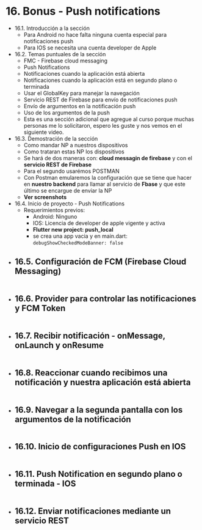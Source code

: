 # 16. Bonus - Push notifications
- 16.1. Introducción a la sección
  - Para Android no hace falta ninguna cuenta especial para notificaciones push
  - Para IOS se necesita una cuenta developer de Apple
- 16.2. Temas puntuales de la sección
  - FMC - Firebase cloud messaging
  - Push Notifications
  - Notificaciones cuando la aplicación está abierta
  - Notificaciones cuando la aplicación está en segundo plano o terminada
  - Usar el GlobalKey para manejar la navegación
  - Servicio REST de Firebase para envío de notificaciones push
  - Envío de argumentos en la notificación push
  - Uso de los argumentos de la push
  - Esta es una sección adicional que agregue al curso porque muchas personas me lo solicitaron, espero les guste y nos vemos en el siguiente video.
- 16.3. Demostración de la sección
  - Como mandar NP a nuestros dispositivos 
  - Como trataran estas NP los dispositivos
  - Se hará de dos maneras con: **cloud messagin de firebase** y con el **servicio REST de Firebase**
  - Para el segundo usarémos POSTMAN
  - Con Postman emularemos la configuración que se tiene que hacer en **nuestro backend** para llamar al servicio de **Fbase** y que este último se encargue de enviar la NP
  - **Ver screenshots**
- 16.4. Inicio de proyecto - Push Notifications
  - Requerimientos previos:
    - Android: Ninguno
    - IOS: Licencia de developer de apple vigente y activa
    - **Flutter new project: push_local**
    - se crea una app vacia y en main.dart: `debugShowCheckedModeBanner: false`
- 16.5. Configuración de FCM (Firebase Cloud Messaging)
  - 
  ```dart
  ```
- 16.6. Provider para controlar las notificaciones y FCM Token
  - 
  ```dart
  ```
- 16.7. Recibir notificación - onMessage, onLaunch y onResume
  - 
  ```dart
  ```
- 16.8. Reaccionar cuando recibimos una notificación y nuestra aplicación está abierta
  - 
  ```dart
  ```
- 16.9. Navegar a la segunda pantalla con los argumentos de la notificación
  - 
  ```dart
  ```
- 16.10. Inicio de configuraciones Push en IOS
  - 
  ```dart
  ```
- 16.11. Push Notification en segundo plano o terminada - IOS
  - 
  ```dart
  ```
- 16.12. Enviar notificaciones mediante un servicio REST
  - 
  ```dart
  ```
